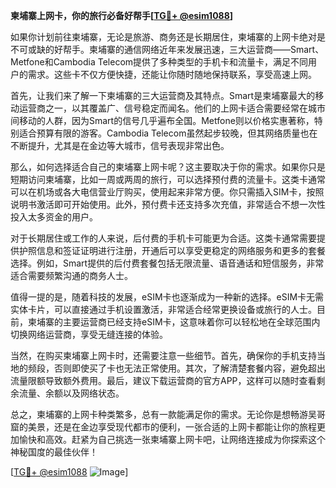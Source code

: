 **柬埔寨上网卡，你的旅行必备好帮手[[TG💪+ @esim1088](https://t.me/s/esim1088)]**

如果你计划前往柬埔寨，无论是旅游、商务还是长期居住，柬埔寨的上网卡绝对是不可或缺的好帮手。柬埔寨的通信网络近年来发展迅速，三大运营商——Smart、Metfone和Cambodia Telecom提供了多种类型的手机卡和流量卡，满足不同用户的需求。这些卡不仅方便快捷，还能让你随时随地保持联系，享受高速上网。

首先，让我们来了解一下柬埔寨的三大运营商及其特点。Smart是柬埔寨最大的移动运营商之一，以其覆盖广、信号稳定而闻名。他们的上网卡适合需要经常在城市间移动的人群，因为Smart的信号几乎遍布全国。Metfone则以价格实惠著称，特别适合预算有限的游客。Cambodia Telecom虽然起步较晚，但其网络质量也在不断提升，尤其是在金边等大城市，信号表现非常出色。

那么，如何选择适合自己的柬埔寨上网卡呢？这主要取决于你的需求。如果你只是短期访问柬埔寨，比如一周或两周的旅行，可以选择预付费的流量卡。这类卡通常可以在机场或各大电信营业厅购买，使用起来非常方便。你只需插入SIM卡，按照说明书激活即可开始使用。此外，预付费卡还支持多次充值，非常适合不想一次性投入太多资金的用户。

对于长期居住或工作的人来说，后付费的手机卡可能更为合适。这类卡通常需要提供护照信息和签证证明进行注册，开通后可以享受更稳定的网络服务和更多的套餐选择。例如，Smart提供的后付费套餐包括无限流量、语音通话和短信服务，非常适合需要频繁沟通的商务人士。

值得一提的是，随着科技的发展，eSIM卡也逐渐成为一种新的选择。eSIM卡无需实体卡片，可以直接通过手机设置激活，非常适合经常更换设备或旅行的人士。目前，柬埔寨的主要运营商已经支持eSIM卡，这意味着你可以轻松地在全球范围内切换网络运营商，享受无缝连接的体验。

当然，在购买柬埔寨上网卡时，还需要注意一些细节。首先，确保你的手机支持当地的频段，否则即使买了卡也无法正常使用。其次，了解清楚套餐内容，避免超出流量限额导致额外费用。最后，建议下载运营商的官方APP，这样可以随时查看剩余流量、余额以及网络状态。

总之，柬埔寨的上网卡种类繁多，总有一款能满足你的需求。无论你是想畅游吴哥窟的美景，还是在金边享受现代都市的便利，一张合适的上网卡都能让你的旅程更加愉快和高效。赶紧为自己挑选一张柬埔寨上网卡吧，让网络连接成为你探索这个神秘国度的最佳伙伴！

[[TG💪+ @esim1088](https://t.me/s/esim1088) ![Image](https://i.postimg.cc/4NQfJmqS/Snipaste-2025-05-13-00-14-12.png)]